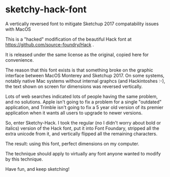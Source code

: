 # sketchy-hack-font
A vertically reversed font to mitigate Sketchup 2017 compatability issues with MacOS

This is a "hacked" modification of the beautiful Hack font
at https://github.com/source-foundry/Hack .

It is released under the same license as the original, copied here for
convenience.

The reason that this font exists is that something broke on the
graphic interface between MacOS Monterey and Sketchup 2017. On some systems, notably
native Mac systems without internal graphcs (and Hackintoshes :-), the
text shown on screen for dimensions was reversed vertically.

Lots of web searches indicated lots of people having the same problem, and
no solutions. Apple isn't going to fix a problem for a single "outdated"
application, and Trimble isn't going to fix a 5 year old version of its
premier application when it wants all users to upgrade to newer versions.

So, enter Sketchy-Hack. I took the regular (no I didn't worry about bold
or italics) version of the Hack font, put it into Font Foundary, stripped
all the extra unicode from it, and vertically flipped all the remaining
characters.

The result: using this font, perfect dimensions on my computer.

The technique should apply to virtually any font anyone wanted to
modify by this technique.

Have fun, and keep sketching!

